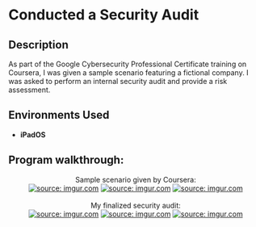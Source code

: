 <h1>Conducted a Security Audit</h1>

<h2>Description</h2>
As part of the Google Cybersecurity Professional Certificate training on Coursera, I was given a sample scenario featuring a fictional company. I was asked to perform an internal security audit and provide a risk assessment.
<br />

<h2>Environments Used </h2>

- <b>iPadOS</b>

<h2>Program walkthrough:</h2>

<p align="center">
Sample scenario given by Coursera: <br/>
<a href="https://imgur.com/oZcfBiL"><img src="https://i.imgur.com/oZcfBiL.png" title="source: imgur.com" /></a>
 <a href="https://imgur.com/wEDh0UY"><img src="https://i.imgur.com/wEDh0UY.png" title="source: imgur.com" /></a>
 <a href="https://imgur.com/ots8x7Z"><img src="https://i.imgur.com/ots8x7Z.png" title="source: imgur.com" /></a>
<br />
<br />
My finalized security audit:  <br/>
<a href="https://imgur.com/RlL0xY6"><img src="https://i.imgur.com/RlL0xY6.png" title="source: imgur.com" /></a>
 <a href="https://imgur.com/649hu0M"><img src="https://i.imgur.com/649hu0M.png" title="source: imgur.com" /></a>
 <a href="https://imgur.com/wsQWBNQ"><img src="https://i.imgur.com/wsQWBNQ.png" title="source: imgur.com" /></a>
<br />
<br />

<!--
 ```diff
- text in red
+ text in green
! text in orange
# text in gray
@@ text in purple (and bold)@@
```
--!>
